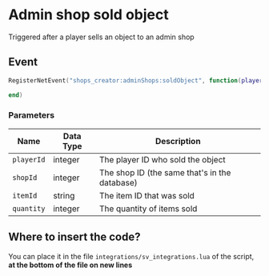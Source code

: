 # Admin shop sold object

Triggered after a player sells an object to an admin shop

## Event

```lua
RegisterNetEvent("shops_creator:adminShops:soldObject", function(playerId, shopId, itemId, quantity)

end)
```

### Parameters

| Name       | Data Type | Description                                   |
| ---------- | --------- | --------------------------------------------- |
| `playerId` | integer   | The player ID who sold the object             |
| `shopId`   | integer   | The shop ID (the same that's in the database) |
| `itemId`   | string    | The item ID that was sold                     |
| `quantity` | integer   | The quantity of items sold                    |

## Where to insert the code?

You can place it in the file `integrations/sv_integrations.lua` of the script, **at the bottom of the file on new lines**
